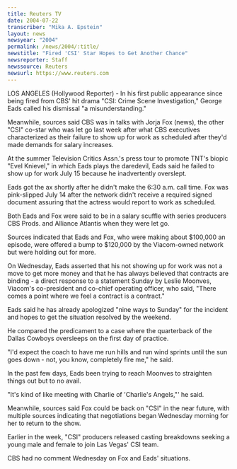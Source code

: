 ```yaml
---
title: Reuters TV
date: 2004-07-22
transcriber: "Mika A. Epstein"
layout: news
newsyear: "2004"
permalink: /news/2004/:title/
newstitle: "Fired 'CSI' Star Hopes to Get Another Chance"
newsreporter: Staff
newssource: Reuters
newsurl: https://www.reuters.com
---
```


LOS ANGELES (Hollywood Reporter) - In his first public appearance since being fired from CBS' hit drama "CSI: Crime Scene Investigation," George Eads called his dismissal "a misunderstanding."

Meanwhile, sources said CBS was in talks with Jorja Fox (news), the other "CSI" co-star who was let go last week after what CBS executives characterized as their failure to show up for work as scheduled after they'd made demands for salary increases.

At the summer Television Critics Assn.'s press tour to promote TNT's biopic "Evel Knievel," in which Eads plays the daredevil, Eads said he failed to show up for work July 15 because he inadvertently overslept.

Eads got the ax shortly after he didn't make the 6:30 a.m. call time. Fox was pink-slipped July 14 after the network didn't receive a required signed document assuring that the actress would report to work as scheduled.

Both Eads and Fox were said to be in a salary scuffle with series producers CBS Prods. and Alliance Atlantis when they were let go.

Sources indicated that Eads and Fox, who were making about $100,000 an episode, were offered a bump to $120,000 by the Viacom-owned network but were holding out for more.

On Wednesday, Eads asserted that his not showing up for work was not a move to get more money and that he has always believed that contracts are binding - a direct response to a statement Sunday by Leslie Moonves, Viacom's co-president and co-chief operating officer, who said, "There comes a point where we feel a contract is a contract."

Eads said he has already apologized "nine ways to Sunday" for the incident and hopes to get the situation resolved by the weekend.

He compared the predicament to a case where the quarterback of the Dallas Cowboys oversleeps on the first day of practice.

"I'd expect the coach to have me run hills and run wind sprints until the sun goes down - not, you know, completely fire me," he said.

In the past few days, Eads been trying to reach Moonves to straighten things out but to no avail.

"It's kind of like meeting with Charlie of 'Charlie's Angels,"' he said.

Meanwhile, sources said Fox could be back on "CSI" in the near future, with multiple sources indicating that negotiations began Wednesday morning for her to return to the show.

Earlier in the week, "CSI" producers released casting breakdowns seeking a young male and female to join Las Vegas' CSI team.

CBS had no comment Wednesday on Fox and Eads' situations.
